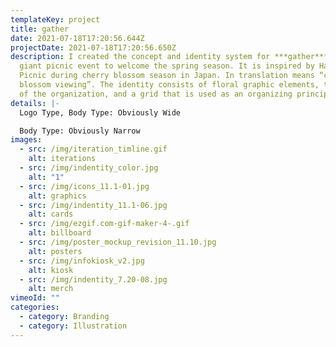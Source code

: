```yaml
---
templateKey: project
title: gather
date: 2021-07-18T17:20:56.644Z
projectDate: 2021-07-18T17:20:56.650Z
description: I created the concept and identity system for ***gather*** - a
  giant picnic event to welcome the spring season. It is inspired by Hanami
  Picnic during cherry blossom season in Japan. In translation means “cherry
  blossom viewing”. The identity consists of floral graphic elements, the name
  of the organization, and a grid that is used as an organizing principle.
details: |-
  Logo Type, Body Type: Obviously Wide

  Body Type: Obviously Narrow
images:
  - src: /img/iteration_timline.gif
    alt: iterations
  - src: /img/indentity_color.jpg
    alt: "1"
  - src: /img/icons_11.1-01.jpg
    alt: graphics
  - src: /img/indentity_11.1-06.jpg
    alt: cards
  - src: /img/ezgif.com-gif-maker-4-.gif
    alt: billboard
  - src: /img/poster_mockup_revision_11.10.jpg
    alt: posters
  - src: /img/infokiosk_v2.jpg
    alt: kiosk
  - src: /img/indentity_7.20-08.jpg
    alt: merch
vimeoId: ""
categories:
  - category: Branding
  - category: Illustration
---
```

